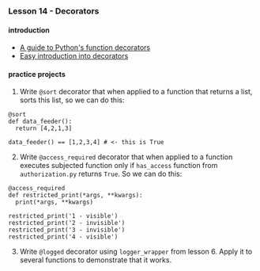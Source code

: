 ### Lesson 14 - Decorators
#### introduction

- [A guide to Python's function decorators](https://www.thecodeship.com/patterns/guide-to-python-function-decorators/)
- [Easy introduction into decorators](https://www.python-course.eu/python3_decorators.php)

#### practice projects

1. Write `@sort` decorator that when applied to a function that returns a list, sorts this list, so we can do this:
```
@sort
def data_feeder():
  return [4,2,1,3]

data_feeder() == [1,2,3,4] # <- this is True
```

2. Write `@access_required` decorator that when applied to a function executes subjected function only if `has_access` function from `authorization.py` returns `True`. So we can do this:
```
@access_required
def restricted_print(*args, **kwargs):
  print(*args, **kwargs)

restricted_print('1 - visible')
restricted_print('2 - invisible')
restricted_print('3 - invisible')
restricted_print('4 - visible')
```

3. Write `@logged` decorator using `logger_wrapper` from lesson 6. Apply it to several functions to demonstrate that it works.
